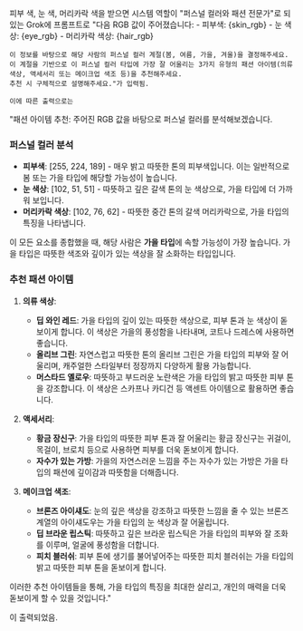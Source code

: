 피부 색, 눈 색, 머리카락 색을 받으면 시스템 역할이 "퍼스널 컬러와 패션 전문가"로 되있는 Grok에 
프롬프트로 "다음 RGB 값이 주어졌습니다:
    - 피부색: {skin_rgb}
    - 눈 색상: {eye_rgb}
    - 머리카락 색상: {hair_rgb}

    이 정보를 바탕으로 해당 사람의 퍼스널 컬러 계절(봄, 여름, 가을, 겨울)을 결정해주세요.
    이 계절을 기반으로 이 퍼스널 컬러 타입에 가장 잘 어울리는 3가지 유형의 패션 아이템(의류 색상, 액세서리 또는 메이크업 색조 등)을 추천해주세요.
    추천 시 구체적으로 설명해주세요."가 입력됨.

    이에 따른 출력으로는 
"패션 아이템 추천:
주어진 RGB 값을 바탕으로 퍼스널 컬러를 분석해보겠습니다.

### 퍼스널 컬러 분석

- **피부색**: [255, 224, 189] - 매우 밝고 따뜻한 톤의 피부색입니다. 이는 일반적으로 봄 또는 가을 타입에 해당할 가능성이 높습니다.
- **눈 색상**: [102, 51, 51] - 따뜻하고 깊은 갈색 톤의 눈 색상으로, 가을 타입에 더 가까워 보입니다.
- **머리카락 색상**: [102, 76, 62] - 따뜻한 중간 톤의 갈색 머리카락으로, 가을 타입의 특징을 나타냅니다.

이 모든 요소를 종합했을 때, 해당 사람은 **가을 타입**에 속할 가능성이 가장 높습니다. 가을 타입은 따뜻한 색조와 깊이가 있는 색상을 잘 소화하는 타입입니다.

### 추천 패션 아이템

1. **의류 색상**:
   - **딥 와인 레드**: 가을 타입의 깊이 있는 따뜻한 색상으로, 피부 톤과 눈 색상이 돋보이게 합니다. 이 색상은 가을의 풍성함을 나타내며, 코트나 드레스에 사용하면 좋습니다.
   - **올리브 그린**: 자연스럽고 따뜻한 톤의 올리브 그린은 가을 타입의 피부와 잘 어울리며, 캐주얼한 스타일부터 정장까지 다양하게 활용 가능합니다.
   - **머스타드 옐로우**: 따뜻하고 부드러운 노란색은 가을 타입의 밝고 따뜻한 피부 톤을 강조합니다. 이 색상은 스카프나 카디건 등 액센트 아이템으로 활용하면 좋습니다.

2. **액세서리**:
   - **황금 장신구**: 가을 타입의 따뜻한 피부 톤과 잘 어울리는 황금 장신구는 귀걸이, 목걸이, 브로치 등으로 사용하면 피부를 더욱 돋보이게 합니다.
   - **자수가 있는 가방**: 가을의 자연스러운 느낌을 주는 자수가 있는 가방은 가을 타입의 패션에 깊이감과 따뜻함을 더해줍니다.

3. **메이크업 색조**:
   - **브론즈 아이섀도**: 눈의 깊은 색상을 강조하고 따뜻한 느낌을 줄 수 있는 브론즈 계열의 아이섀도우는 가을 타입의 눈 색상과 잘 어울립니다.
   - **딥 브라운 립스틱**: 따뜻하고 깊은 브라운 립스틱은 가을 타입의 피부와 잘 조화를 이루며, 얼굴에 풍성함을 더합니다.
   - **피치 블러쉬**: 피부 톤에 생기를 불어넣어주는 따뜻한 피치 블러쉬는 가을 타입의 밝고 따뜻한 피부 톤을 돋보이게 합니다.

이러한 추천 아이템들을 통해, 가을 타입의 특징을 최대한 살리고, 개인의 매력을 더욱 돋보이게 할 수 있을 것입니다."

이 출력되었음.
